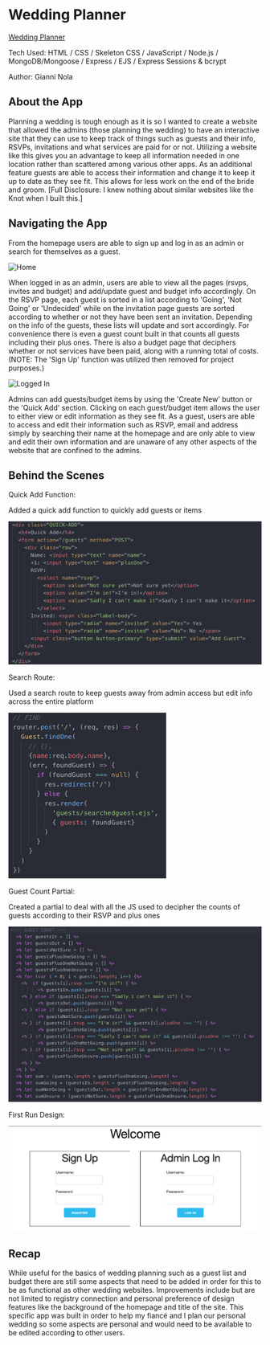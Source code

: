 # Wedding Planner
[Wedding Planner](https://weddingguestlist.herokuapp.com/)

Tech Used: HTML / CSS / Skeleton CSS / JavaScript / Node.js / MongoDB/Mongoose / Express / EJS / Express Sessions & bcrypt

Author: Gianni Nola

## About the App
Planning a wedding is tough enough as it is so I wanted to create a website that allowed the admins (those planning the wedding) to have an interactive site that they can use to keep track of things such as guests and their info, RSVPs, invitations and what services are paid for or not. Utilizing a website like this gives you an advantage to keep all information needed in one location rather than scattered among various other apps. As an additional feature guests are able to access their information and change it to keep it up to date as they see fit. This allows for less work on the end of the bride and groom. [Full Disclosure: I knew nothing about similar websites like the Knot when I built this.]

## Navigating the App
From the homepage users are able to sign up and log in as an admin or search for themselves as a guest.

![Home](Home.png "Home")

When logged in as an admin, users are able to view all the pages (rsvps, invites and budget) and add/update guest and budget info accordingly. On the RSVP page, each guest is sorted in a list according to 'Going', 'Not Going' or 'Undecided' while on the invitation page guests are sorted according to whether or not they have been sent an invitation. Depending on the info of the guests, these lists will update and sort accordingly. For convenience there is even a guest count built in that counts all guests including their plus ones. There is also a budget page that deciphers whether or not services have been paid, along with a running total of costs. (NOTE: The 'Sign Up' function was utilized then removed for project purposes.)

![Logged In](LoggedIn.gif "Logged In")

Admins can add guests/budget items by using the 'Create New' button or the 'Quick Add' section. Clicking on each guest/budget item allows the user to either view or edit information as they see fit. As a guest, users are able to access and edit their information such as RSVP, email and address simply by searching their name at the homepage and are only able to view and edit their own information and are unaware of any other aspects of the website that are confined to the admins.

## Behind the Scenes
Quick Add Function:

Added a quick add function to quickly add guests or items

![alt text](https://github.com/Gnola/wedding-list/blob/master/img/QuickAdd.png "Quick Add Function")


Search Route:

Used a search route to keep guests away from admin access but edit info across the entire platform

![alt text](https://github.com/Gnola/wedding-list/blob/master/img/Search.png "Search Route")


Guest Count Partial:

Created a partial to deal with all the JS used to decipher the counts of guests according to their RSVP and plus ones

![alt text](https://github.com/Gnola/wedding-list/blob/master/img/Guestcount%20Partial.png "Guest Count Partial")

First Run Design:

![alt text](https://github.com/Gnola/wedding-list/blob/master/img/OG%20Welcome.png "First Run")

## Recap
While useful for the basics of wedding planning such as a guest list and budget there are still some aspects that need to be added in order for this to be as functional as other wedding websites. Improvements include but are not limited to registry connection and personal preference of design features like the background of the homepage and title of the site. This specific app was built in order to help my fiancé and I plan our personal wedding so some aspects are personal and would need to be available to be edited according to other users.
